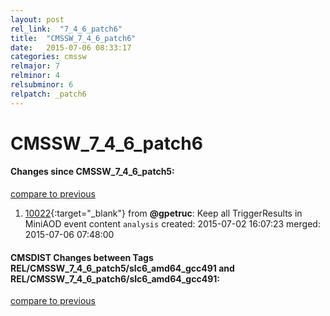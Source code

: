 ```yaml
---
layout: post
rel_link:  "7_4_6_patch6"
title:  "CMSSW_7_4_6_patch6"
date:   2015-07-06 08:33:17
categories: cmssw
relmajor: 7
relminor: 4
relsubminor: 6
relpatch: _patch6
---
```


# CMSSW_7_4_6_patch6
#### Changes since CMSSW_7_4_6_patch5:

[compare to previous](https://github.com/cms-sw/cmssw/compare/CMSSW_7_4_6_patch5...CMSSW_7_4_6_patch6)



1. [10022](http://github.com/cms-sw/cmssw/pull/10022){:target="_blank"}  from **@gpetruc**: Keep all TriggerResults in MiniAOD event content `analysis`  created: 2015-07-02 16:07:23 merged: 2015-07-06 07:48:00

#### CMSDIST Changes between Tags REL/CMSSW_7_4_6_patch5/slc6_amd64_gcc491 and REL/CMSSW_7_4_6_patch6/slc6_amd64_gcc491:

[compare to previous](https://github.com/cms-sw/cmsdist/compare/REL/CMSSW_7_4_6_patch5/slc6_amd64_gcc491...REL/CMSSW_7_4_6_patch6/slc6_amd64_gcc491)


